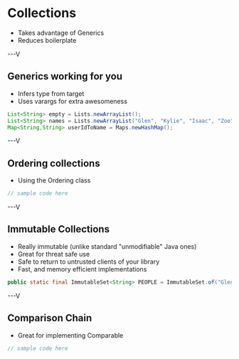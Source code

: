 # Collections

* Takes advantage of Generics
* Reduces boilerplate

---V

## Generics working for you

* Infers type from target
* Uses varargs for extra awesomeness

```java
List<String> empty = Lists.newArrayList(); 
List<String> names = Lists.newArrayList("Glen", "Kylie", "Isaac", "Zoe");
Map<String,String> userIdToName = Maps.newHashMap();
```

---V

## Ordering collections

* Using the Ordering class

```java
// sample code here
```

---V


## Immutable Collections

* Really immutable (unlike standard "unmodifiable" Java ones)
* Great for threat safe use
* Safe to return to untrusted clients of your library
* Fast, and memory efficient implementations

```java
public static final ImmutableSet<String> PEOPLE = ImmutableSet.of("Glen", "Kylie", "Isaac", "Zoe");
```

---V

## Comparison Chain

* Great for implementing Comparable

```java
// sample code here
```
